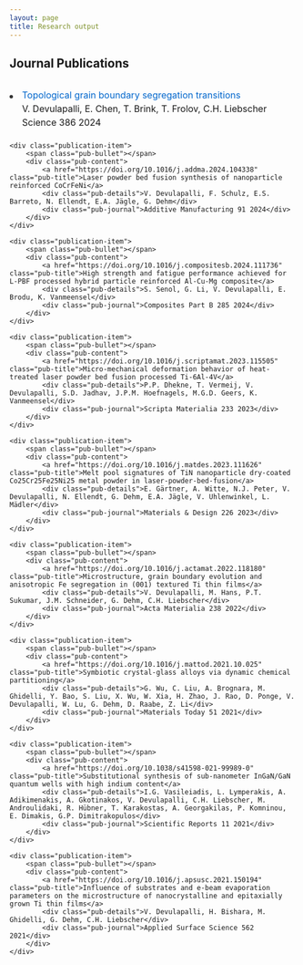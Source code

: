 ```yaml
---
layout: page
title: Research output
---
```


<style>
.publications-list {
    max-width: 800px;
    margin: 2rem auto;
}

.publication-item {
    display: flex;
    align-items: baseline;
    margin-bottom: 1.5rem;
    position: relative;
}

.pub-bullet {
    flex-shrink: 0;
    width: 6px;
    height: 6px;
    background-color: #333;
    border-radius: 50%;
    margin-right: 1rem;
    margin-top: 0.7rem;
}

.pub-content {
    flex: 1;
}

.pub-title {
    color: #0066cc;
    text-decoration: none;
    font-size: 1rem;
    display: block;
    margin-bottom: 0.25rem;
}

.pub-title:hover {
    text-decoration: underline;
}

.pub-details {
    font-size: 1rem;
    margin-bottom: 0.25rem;
}

.pub-journal {
    font-size: 1rem;
}

@media (max-width: 768px) {
    .publications-list {
        padding: 0 1rem;
    }
    
    .publication-item {
        margin-bottom: 1.25rem;
    }
}
</style>

<h2>Journal Publications</h2>

<div class="publications-list">
    <div class="publication-item">
        <span class="pub-bullet"></span>
        <div class="pub-content">
            <a href="https://doi.org/10.1126/science.adq4147" class="pub-title">Topological grain boundary segregation transitions</a>
            <div class="pub-details">V. Devulapalli, E. Chen, T. Brink, T. Frolov, C.H. Liebscher</div>
            <div class="pub-journal">Science 386 2024</div>
        </div>
    </div>

    <div class="publication-item">
        <span class="pub-bullet"></span>
        <div class="pub-content">
            <a href="https://doi.org/10.1016/j.addma.2024.104338" class="pub-title">Laser powder bed fusion synthesis of nanoparticle reinforced CoCrFeNi</a>
            <div class="pub-details">V. Devulapalli, F. Schulz, E.S. Barreto, N. Ellendt, E.A. Jägle, G. Dehm</div>
            <div class="pub-journal">Additive Manufacturing 91 2024</div>
        </div>
    </div>

    <div class="publication-item">
        <span class="pub-bullet"></span>
        <div class="pub-content">
            <a href="https://doi.org/10.1016/j.compositesb.2024.111736" class="pub-title">High strength and fatigue performance achieved for L-PBF processed hybrid particle reinforced Al-Cu-Mg composite</a>
            <div class="pub-details">S. Senol, G. Li, V. Devulapalli, E. Brodu, K. Vanmeensel</div>
            <div class="pub-journal">Composites Part B 285 2024</div>
        </div>
    </div>

    <div class="publication-item">
        <span class="pub-bullet"></span>
        <div class="pub-content">
            <a href="https://doi.org/10.1016/j.scriptamat.2023.115505" class="pub-title">Micro-mechanical deformation behavior of heat-treated laser powder bed fusion processed Ti-6Al-4V</a>
            <div class="pub-details">P.P. Dhekne, T. Vermeij, V. Devulapalli, S.D. Jadhav, J.P.M. Hoefnagels, M.G.D. Geers, K. Vanmeensel</div>
            <div class="pub-journal">Scripta Materialia 233 2023</div>
        </div>
    </div>

    <div class="publication-item">
        <span class="pub-bullet"></span>
        <div class="pub-content">
            <a href="https://doi.org/10.1016/j.matdes.2023.111626" class="pub-title">Melt pool signatures of TiN nanoparticle dry-coated Co25Cr25Fe25Ni25 metal powder in laser-powder-bed-fusion</a>
            <div class="pub-details">E. Gärtner, A. Witte, N.J. Peter, V. Devulapalli, N. Ellendt, G. Dehm, E.A. Jägle, V. Uhlenwinkel, L. Mädler</div>
            <div class="pub-journal">Materials & Design 226 2023</div>
        </div>
    </div>

    <div class="publication-item">
        <span class="pub-bullet"></span>
        <div class="pub-content">
            <a href="https://doi.org/10.1016/j.actamat.2022.118180" class="pub-title">Microstructure, grain boundary evolution and anisotropic Fe segregation in (001) textured Ti thin films</a>
            <div class="pub-details">V. Devulapalli, M. Hans, P.T. Sukumar, J.M. Schneider, G. Dehm, C.H. Liebscher</div>
            <div class="pub-journal">Acta Materialia 238 2022</div>
        </div>
    </div>

    <div class="publication-item">
        <span class="pub-bullet"></span>
        <div class="pub-content">
            <a href="https://doi.org/10.1016/j.mattod.2021.10.025" class="pub-title">Symbiotic crystal-glass alloys via dynamic chemical partitioning</a>
            <div class="pub-details">G. Wu, C. Liu, A. Brognara, M. Ghidelli, Y. Bao, S. Liu, X. Wu, W. Xia, H. Zhao, J. Rao, D. Ponge, V. Devulapalli, W. Lu, G. Dehm, D. Raabe, Z. Li</div>
            <div class="pub-journal">Materials Today 51 2021</div>
        </div>
    </div>

    <div class="publication-item">
        <span class="pub-bullet"></span>
        <div class="pub-content">
            <a href="https://doi.org/10.1038/s41598-021-99989-0" class="pub-title">Substitutional synthesis of sub-nanometer InGaN/GaN quantum wells with high indium content</a>
            <div class="pub-details">I.G. Vasileiadis, L. Lymperakis, A. Adikimenakis, A. Gkotinakos, V. Devulapalli, C.H. Liebscher, M. Androulidaki, R. Hübner, T. Karakostas, A. Georgakilas, P. Komninou, E. Dimakis, G.P. Dimitrakopulos</div>
            <div class="pub-journal">Scientific Reports 11 2021</div>
        </div>
    </div>

    <div class="publication-item">
        <span class="pub-bullet"></span>
        <div class="pub-content">
            <a href="https://doi.org/10.1016/j.apsusc.2021.150194" class="pub-title">Influence of substrates and e-beam evaporation parameters on the microstructure of nanocrystalline and epitaxially grown Ti thin films</a>
            <div class="pub-details">V. Devulapalli, H. Bishara, M. Ghidelli, G. Dehm, C.H. Liebscher</div>
            <div class="pub-journal">Applied Surface Science 562 2021</div>
        </div>
    </div>
</div>
